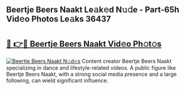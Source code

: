 ## Beertje Beers Naakt Le𝚊k𝚎d N𝚞𝚍e - Part-65h Vid𝚎o Photos Le𝚊ks 36437

# <h2><a href="http://fb5jun9.evod.top/?m=Beertje+Beers+Naakt">🔗 👉🔴 Beertje Beers Naakt Vid𝚎o Ph𝚘t𝚘s</a></h2>

[![Beertje Beers Naakt N𝚞d𝚎s](https://i.imgur.com/8V9OHl7.gif)](http://fb5jun9.evod.top/?m=Beertje+Beers+Naakt)
Content creator Beertje Beers Naakt specializing in dance and lifestyle-related videos. A public figure like Beertje Beers Naakt, with a strong social media presence and a large following, can wield significant influence. 
